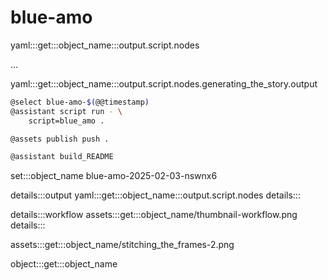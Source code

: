 # blue-amo

yaml:::get:::object_name:::output.script.nodes

...


yaml:::get:::object_name:::output.script.nodes.generating_the_story.output

```bash
@select blue-amo-$(@@timestamp)
@assistant script run - \
    script=blue_amo .

@assets publish push .

@assistant build_README
```

set:::object_name blue-amo-2025-02-03-nswnx6

details:::output
yaml:::get:::object_name:::output.script.nodes
details:::

details:::workflow
assets:::get:::object_name/thumbnail-workflow.png
details:::

assets:::get:::object_name/stitching_the_frames-2.png

object:::get:::object_name